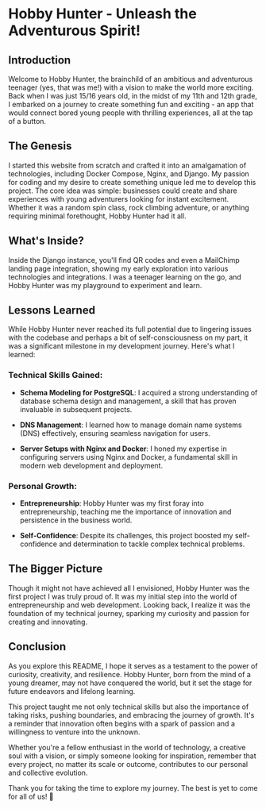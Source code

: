 # Hobby Hunter - Unleash the Adventurous Spirit!

## Introduction

Welcome to Hobby Hunter, the brainchild of an ambitious and adventurous teenager (yes, that was me!) with a vision to make the world more exciting. Back when I was just 15/16 years old, in the midst of my 11th and 12th grade, I embarked on a journey to create something fun and exciting - an app that would connect bored young people with thrilling experiences, all at the tap of a button.

## The Genesis

I started this website from scratch and crafted it into an amalgamation of technologies, including Docker Compose, Nginx, and Django. My passion for coding and my desire to create something unique led me to develop this project. The core idea was simple: businesses could create and share experiences with young adventurers looking for instant excitement. Whether it was a random spin class, rock climbing adventure, or anything requiring minimal forethought, Hobby Hunter had it all.

## What's Inside?

Inside the Django instance, you'll find QR codes and even a MailChimp landing page integration, showing my early exploration into various technologies and integrations. I was a teenager learning on the go, and Hobby Hunter was my playground to experiment and learn.

## Lessons Learned

While Hobby Hunter never reached its full potential due to lingering issues with the codebase and perhaps a bit of self-consciousness on my part, it was a significant milestone in my development journey. Here's what I learned:

### Technical Skills Gained:
- **Schema Modeling for PostgreSQL**: I acquired a strong understanding of database schema design and management, a skill that has proven invaluable in subsequent projects.

- **DNS Management**: I learned how to manage domain name systems (DNS) effectively, ensuring seamless navigation for users.

- **Server Setups with Nginx and Docker**: I honed my expertise in configuring servers using Nginx and Docker, a fundamental skill in modern web development and deployment.

### Personal Growth:
- **Entrepreneurship**: Hobby Hunter was my first foray into entrepreneurship, teaching me the importance of innovation and persistence in the business world.

- **Self-Confidence**: Despite its challenges, this project boosted my self-confidence and determination to tackle complex technical problems.

## The Bigger Picture

Though it might not have achieved all I envisioned, Hobby Hunter was the first project I was truly proud of. It was my initial step into the world of entrepreneurship and web development. Looking back, I realize it was the foundation of my technical journey, sparking my curiosity and passion for creating and innovating.

## Conclusion

As you explore this README, I hope it serves as a testament to the power of curiosity, creativity, and resilience. Hobby Hunter, born from the mind of a young dreamer, may not have conquered the world, but it set the stage for future endeavors and lifelong learning.

This project taught me not only technical skills but also the importance of taking risks, pushing boundaries, and embracing the journey of growth. It's a reminder that innovation often begins with a spark of passion and a willingness to venture into the unknown.

Whether you're a fellow enthusiast in the world of technology, a creative soul with a vision, or simply someone looking for inspiration, remember that every project, no matter its scale or outcome, contributes to our personal and collective evolution.

Thank you for taking the time to explore my journey. The best is yet to come for all of us! 🌟
